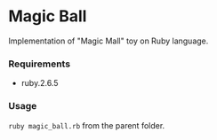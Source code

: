 # Magic Ball 

Implementation of "Magic Mall" toy on Ruby language. 

### Requirements 

- ruby.2.6.5 

### Usage 

`ruby magic_ball.rb` from the parent folder. 
